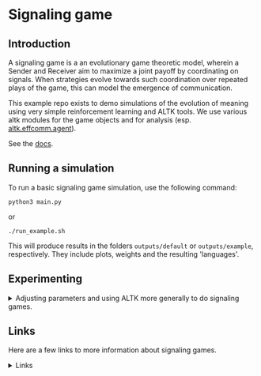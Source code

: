 # Signaling game

## Introduction

A signaling game is a an evolutionary game theoretic model, wherein a Sender and Receiver aim to maximize a joint payoff by coordinating on signals. When strategies evolve towards such coordination over repeated plays of the game, this can model the emergence of communication.

This example repo exists to demo simulations of the evolution of meaning using very simple reinforcement learning and ALTK tools. We use various altk modules for the game objects and for analysis (esp. [altk.effcomm.agent](../../altk/effcomm/agent.py)).

See the [docs](https://nathimel.github.io/altk/examples/signaling_game.html).

## Running a simulation

To run a basic signaling game simulation, use the following command:

`python3 main.py`

or

`./run_example.sh`

This will produce results in the folders `outputs/default` or `outputs/example`, respectively. They include plots, weights and the resulting 'languages'.

## Experimenting

<details>
<summary> Adjusting parameters and using ALTK more generally to do signaling games.
</summary>

### Existing game parameters

Run different games by supplying command line arguments, described in `python3 main.py -h`. One can vary, for example:

- the number of states
- the number of signals
- the number of rounds in a game
- the learning rate

### Using ALTK for signaling games

The most general aspects of the communicative agents, measures of communicative success and the language primitives are implemented in ALTK. Some signaling-specific concepts and wrappers implemented in the `.py` files.

This example is limited for simplicity, but is also intended to be an recylable outline for additional analyses, such as:

- extending to more than two agents
- defining more powerful learning agents
- defining different or multiple objectives besides perfect recovery of atomic states
- exploring different evolutionary trajectories of languages in the 2D trade-off space.

</details>

## Links

Here are a few links to more information about signaling games.
<details>
<summary>
Links
</summary>
<br>

- The idea of a signaling game was introduced by David Lewis in his book, [Convention](https://www.wiley.com/en-us/Convention:+A+Philosophical+Study-p-9780631232568).
- A gentle but profound introduction to signaling games research is Brian Skyrms' book, [Signals](https://oxford.universitypressscholarship.com/view/10.1093/acprof:oso/9780199580828.001.0001/acprof-9780199580828).
- [EGG](https://github.com/facebookresearch/EGG) is a software library for emergent communication and includes a neural agent signaling game [example](https://github.com/facebookresearch/EGG/tree/main/egg/zoo/signal_game).

References

> Kharitonov, Eugene, Roberto Dessì, Rahma Chaabouni, Diane Bouchacourt, and Marco Baroni. 2021. “EGG: A Toolkit for Research on Emergence of LanGuage in Games.” <https://github.com/facebookresearch/EGG>.

> Lazaridou, Angeliki, Alexander Peysakhovich, and Marco Baroni. 2017. “Multi-Agent Cooperation and the Emergence of (Natural) Language,” April. <https://openreview.net/forum?id=Hk8N3Sclg>.

> Lewis, David K. (David Kellogg). 1969. “Convention: A Philosophical Study.” Cambridge: Harvard University Press.

> Skyrms, Brian. 2010. Signals: Evolution, Learning, and Information. Oxford: Oxford University Press. <https://doi.org/10.1093/acprof:oso/9780199580828.001.0001>.

</details>
